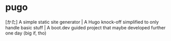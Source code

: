 # pugo
[かた] A simple static site generator | A Hugo knock-off simplified to only handle basic stuff | A boot.dev guided project that maybe developed further one day (big if, tho)
